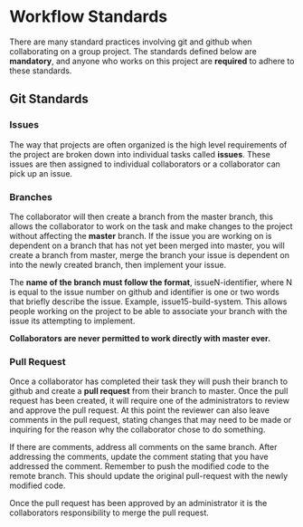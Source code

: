 # Workflow Standards
There are many standard practices involving git and github when collaborating on a group project.  The standards defined below are **mandatory**, and anyone who works on this project are **required** to adhere to these standards.

## Git Standards
### Issues
The way that projects are often organized is the high level requirements of the project are broken down into individual tasks called **issues**.  These issues are then assigned to individual collaborators or a collaborator can pick up an issue.

### Branches
The collaborator will then create a branch from the master branch, this allows the collaborator to work on the task and make changes to the project without affecting the **master** branch.  If the issue you are working on is dependent on a branch that has not yet been merged into master, you will create a branch from master, merge the branch your issue is dependent on into the newly created branch, then implement your issue.  

The **name of the branch must follow the format**, issueN-identifier, where N is equal to the issue number on github and identifier is one or two words that briefly describe the issue. Example, issue15-build-system.  This allows people working on the project to be able to associate your branch with the issue its attempting to implement.

**Collaborators are never permitted to work directly with master ever.**

### Pull Request
Once a collaborator has completed their task they will push their branch to github and create a **pull request** from their branch to master.  Once the pull request has been created, it will require one of the administrators to review and approve the pull request.  At this point the reviewer can also leave comments in the pull request, stating changes that may need to be made or inquiring for the reason why the collaborator chose to do something.

If there are comments, address all comments on the same branch. After addressing the comments, update the comment stating that you have addressed the comment. Remember to push the modified code to the remote branch. This should update the original pull-request with the newly modified code.

Once the pull request has been approved by an administrator it is the collaborators responsibility to merge the pull request.
